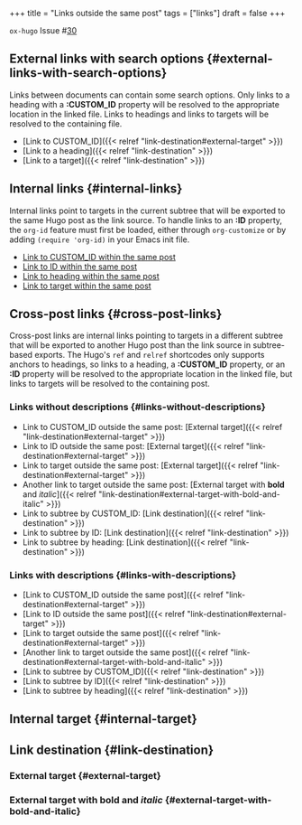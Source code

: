 +++
title = "Links outside the same post"
tags = ["links"]
draft = false
+++

`ox-hugo` Issue #[30](https://github.com/kaushalmodi/ox-hugo/issues/30)


## External links with search options {#external-links-with-search-options}

Links between documents can contain some search options. Only links
to a heading with a **:CUSTOM_ID** property will be resolved to the
appropriate location in the linked file. Links to headings and
links to targets will be resolved to the containing file.

-   [Link to CUSTOM_ID]({{< relref "link-destination#external-target" >}})
-   [Link to a heading]({{< relref "link-destination" >}})
-   [Link to a target]({{< relref "link-destination" >}})


## Internal links {#internal-links}

Internal links point to targets in the current subtree that will be
exported to the same Hugo post as the link source. To handle links to
an **:ID** property, the `org-id` feature must first be loaded, either
through `org-customize` or by adding `(require 'org-id)` in your Emacs
init file.

-   [Link to CUSTOM_ID within the same post](#internal-target)
-   [Link to ID within the same post](#internal-target)
-   [Link to heading within the same post](#internal-target)
-   [Link to target within the same post](#orgac7640c)


## Cross-post links {#cross-post-links}

Cross-post links are internal links pointing to targets in a different
subtree that will be exported to another Hugo post than the link
source in subtree-based exports. The Hugo's `ref` and `relref`
shortcodes only supports anchors to headings, so links to a heading,
a **:CUSTOM_ID** property, or an **:ID** property will be resolved to the
appropriate location in the linked file, but links to targets will be
resolved to the containing post.


### Links without descriptions {#links-without-descriptions}

-   Link to CUSTOM_ID outside the same post: [External target]({{< relref "link-destination#external-target" >}})
-   Link to ID outside the same post: [External target]({{< relref "link-destination#external-target" >}})
-   Link to target outside the same post: [External target]({{< relref "link-destination#external-target" >}})
-   Another link to target outside the same post: [External target with **bold** and _italic_]({{< relref "link-destination#external-target-with-bold-and-italic" >}})
-   Link to subtree by CUSTOM_ID: [Link destination]({{< relref "link-destination" >}})
-   Link to subtree by ID: [Link destination]({{< relref "link-destination" >}})
-   Link to subtree by heading: [Link destination]({{< relref "link-destination" >}})


### Links with descriptions {#links-with-descriptions}

-   [Link to CUSTOM_ID outside the same post]({{< relref "link-destination#external-target" >}})
-   [Link to ID outside the same post]({{< relref "link-destination#external-target" >}})
-   [Link to target outside the same post]({{< relref "link-destination#external-target" >}})
-   [Another link to target outside the same post]({{< relref "link-destination#external-target-with-bold-and-italic" >}})
-   [Link to subtree by CUSTOM_ID]({{< relref "link-destination" >}})
-   [Link to subtree by ID]({{< relref "link-destination" >}})
-   [Link to subtree by heading]({{< relref "link-destination" >}})


## Internal target {#internal-target}

<a id="orgac7640c"></a>


## Link destination {#link-destination}


### External target {#external-target}

<a id="org15cb7d5"></a>


### External target with **bold** and _italic_ {#external-target-with-bold-and-italic}
